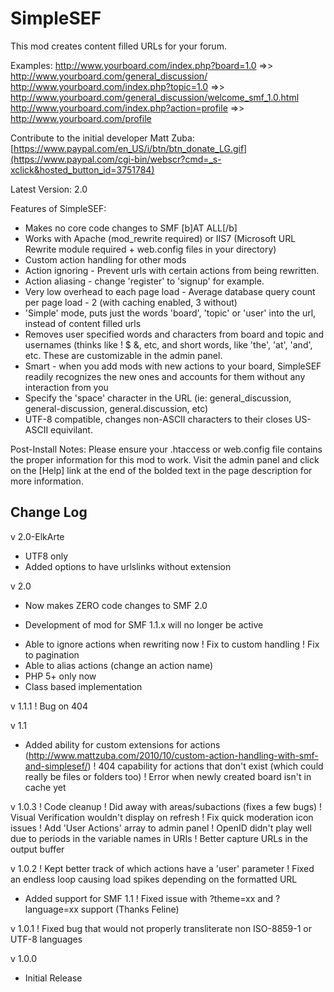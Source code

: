 # SimpleSEF #

This mod creates content filled URLs for your forum.

Examples:
http://www.yourboard.com/index.php?board=1.0 =>> http://www.yourboard.com/general_discussion/
http://www.yourboard.com/index.php?topic=1.0 =>> http://www.yourboard.com/general_discussion/welcome_smf_1.0.html
http://www.yourboard.com/index.php?action=profile =>> http://www.yourboard.com/profile

Contribute to the initial developer Matt Zuba:
[https://www.paypal.com/en_US/i/btn/btn_donate_LG.gif](https://www.paypal.com/cgi-bin/webscr?cmd=_s-xclick&hosted_button_id=3751784)

Latest Version: 2.0

Features of SimpleSEF:
 - Makes no core code changes to SMF [b]AT ALL[/b]
 - Works with Apache (mod_rewrite required) or IIS7 (Microsoft URL Rewrite module required + web.config files in your directory)
 - Custom action handling for other mods
 - Action ignoring - Prevent urls with certain actions from being rewritten.
 - Action aliasing - change 'register' to 'signup' for example.
 - Very low overhead to each page load - Average database query count per page load - 2 (with caching enabled, 3 without)
 - 'Simple' mode, puts just the words 'board', 'topic' or 'user' into the url, instead of content filled urls
 - Removes user specified words and characters from board and topic and usernames (thinks like ! $ &, etc, and short words, like 'the', 'at', 'and', etc.  These are customizable in the admin panel.
 - Smart - when you add mods with new actions to your board, SimpleSEF readily recognizes the new ones and accounts for them without any interaction from you
 - Specify the 'space' character in the URL (ie: general_discussion, general-discussion, general.discussion, etc)
 - UTF-8 compatible, changes non-ASCII characters to their closes US-ASCII equivilant.

Post-Install Notes:
Please ensure your .htaccess or web.config file contains the proper information for this mod to work.  Visit the admin panel and click on the [Help] link at the end of the bolded text in the page description for more information.

Change Log
-------------
v 2.0-ElkArte
+ UTF8 only
+ Added options to have urlslinks without extension

v 2.0
+ Now makes ZERO code changes to SMF 2.0
- Development of mod for SMF 1.1.x will no longer be active
+ Able to ignore actions when rewriting now
! Fix to custom handling
! Fix to pagination
+ Able to alias actions (change an action name)
+ PHP 5+ only now
+ Class based implementation

v 1.1.1
! Bug on 404

v 1.1
+ Added ability for custom extensions for actions (http://www.mattzuba.com/2010/10/custom-action-handling-with-smf-and-simplesef/)
! 404 capability for actions that don't exist (which could really be files or folders too)
! Error when newly created board isn't in cache yet

v 1.0.3
! Code cleanup
! Did away with areas/subactions (fixes a few bugs)
! Visual Verification wouldn't display on refresh
! Fix quick moderation icon issues
! Add 'User Actions' array to admin panel
! OpenID didn't play well due to periods in the variable names in URIs
! Better capture URLs in the output buffer

v 1.0.2
! Kept better track of which actions have a 'user' parameter
! Fixed an endless loop causing load spikes depending on the formatted URL
+ Added support for SMF 1.1
! Fixed issue with ?theme=xx and ?language=xx support (Thanks Feline)

v 1.0.1
! Fixed bug that would not properly transliterate non ISO-8859-1 or UTF-8 languages

v 1.0.0
+ Initial Release
